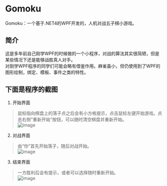 # Gomoku
Gomoku：一个基于.NET4的WPF开发的，人机对战五子棋小游戏。

## 简介
这是多年前自己刚学WPF的时候做的一个小程序，对战的算法其实很简陋，但是某些情况下还是能够战胜真人对手。  
对刚学WPF程序的同学们可能会略有借鉴作用。麻雀虽小，但仍使用到了WPF的图形绘制，绑定、模板、事件之类的特性。

## 下面是程序的截图
1. 开始界面  
> 鼠标指向棋盘上的落子点之后会有小方格提示，点击鼠标左键开始游戏。点击右侧“重新开始”按钮，可以随时清空棋盘并重新开始。  
![image](https://github.com/APeiLi/Gomoku/blob/master/readMeImg/start.png)
2. 对战界面  
> 由“你”首先开始落子，随后对战开始。  
![image](https://github.com/APeiLi/Gomoku/blob/master/readMeImg/play.png)
3. 结束界面  
> 一方胜利后会有提示，或者可以选择随时重新开始。  
![image](https://github.com/APeiLi/Gomoku/blob/master/readMeImg/end.png)
